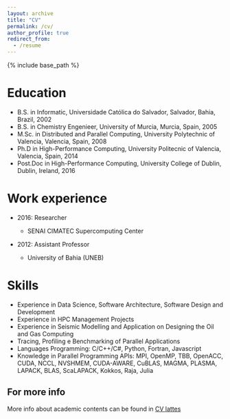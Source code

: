```yaml
---
layout: archive
title: "CV"
permalink: /cv/
author_profile: true
redirect_from:
  - /resume
---
```


{% include base_path %}

Education
======
* B.S. in Informatic, Universidade Católica do Salvador, Salvador, Bahia, Brazil, 2002
* B.S. in Chemistry Engenieer, University of Murcia, Murcia, Spain, 2005
* M.Sc. in Distributed and Parallel Computing, University Polytechnic of Valencia, Valencia, Spain, 2008 
* Ph.D in High-Performance Computing,  University Politecnic of Valencia, Valencia, Spain, 2014
* Post.Doc in High-Performance Computing,  University College of Dublin, Dublin, Ireland, 2016


Work experience
======
* 2016: Researcher
  * SENAI CIMATEC Supercomputing Center
  

* 2012: Assistant Professor 
  * University of Bahia (UNEB)
  
Skills
======
* Experience in Data Science, Software Architecture, Software Design and Development
* Experience in HPC Management Projects
* Experience in Seismic Modelling and Application on Designing the Oil and Gas Computing
* Tracing, Profiling e Benchmarking of Parallel Applications
* Languages Programming: C/C++/C#, Python, Fortran, Javascript
* Knowledge in Parallel Programming APIs: MPI, OpenMP, TBB, OpenACC, CUDA, NCCL, NVSHMEM, CUDA-AWARE, CuBLAS, MAGMA, PLASMA, LAPACK, BLAS, ScaLAPACK, Kokkos, Raja, Julia

For more info
------
More info about academic contents can be found in [CV lattes](http://lattes.cnpq.br/9222855062709254) 

